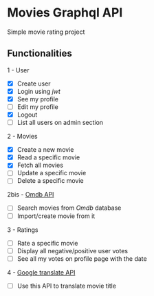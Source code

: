 # Movies Graphql API

Simple movie rating project

## Functionalities

1 - User

- [x] Create user
- [x] Login using _jwt_
- [x] See my profile
- [ ] Edit my profile
- [x] Logout
- [ ] List all users on admin section

2 - Movies

- [x] Create a new movie
- [x] Read a specific movie
- [x] Fetch all movies
- [ ] Update a specific movie
- [ ] Delete a specific movie

2bis - [Omdb API](http://www.omdbapi.com/)

- [ ] Search movies from _Omdb_ database
- [ ] Import/create movie from it

3 - Ratings

- [ ] Rate a specific movie
- [ ] Display all negative/positive user votes
- [ ] See all my votes on profile page with the date

4 - [Google translate API](https://cloud.google.com/translate/docs/?hl=fr)

- [ ] Use this API to translate movie title
